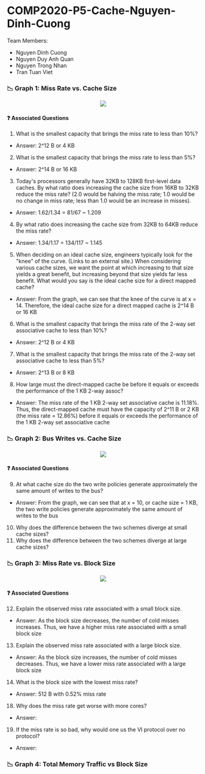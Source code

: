 # COMP2020-P5-Cache-Nguyen-Dinh-Cuong
Team Members:
- Nguyen Dinh Cuong
- Nguyen Duy Anh Quan
- Nguyen Trong Nhan
- Tran Tuan Viet
### :chart_with_downwards_trend: Graph 1: Miss Rate vs. Cache Size
<p align="center">
  <img src="https://user-images.githubusercontent.com/84661482/151161395-18ff7e0e-5a57-4583-b1db-99ab5e8b46b3.png">
</p>

#### :question: Associated Questions
1. What is the smallest capacity that brings the miss rate to less than 10%? 
- Answer: 2^12 B or 4 KB
2. What is the smallest capacity that brings the miss rate to less than 5%?
- Answer: 2^14 B or 16 KB
3. Today's processors generally have 32KB to 128KB first-level data caches. By what ratio does increasing the cache size from 16KB to 32KB reduce the miss rate? (2.0 would be halving the miss rate; 1.0 would be no change in miss rate; less than 1.0 would be an increase in misses).
- Answer: 1.62/1.34 = 81/67 ~ 1.209
4. By what ratio does increasing the cache size from 32KB to 64KB reduce the miss rate?
- Answer: 1.34/1.17 = 134/117 ~ 1.145
5. When deciding on an ideal cache size, engineers typically look for the "knee" of the curve. (Links to an external site.) When considering various cache sizes, we want the point at which increasing to that size yields a great benefit, but increasing beyond that size yields far less benefit. What would you say is the ideal cache size for a direct mapped cache? 
- Answer: From the graph, we can see that the knee of the curve is at x = 14. Therefore, the ideal cache size for a direct mapped cache is 2^14 B or 16 KB
6. What is the smallest capacity that brings the miss rate of the 2-way set associative cache to less than 10%?
- Answer: 2^12 B or 4 KB
7. What is the smallest capacity that brings the miss rate of the 2-way set associative cache to less than 5%?
- Answer: 2^13 B or 8 KB
8. How large must the direct-mapped cache be before it equals or exceeds the performance of the 1 KB 2-way assoc?
- Answer: The miss rate of the 1 KB 2-way set associative cache is 11.18%. Thus, the direct-mapped cache must have the capacity of 2^11 B or 2 KB (the miss rate = 12.86%) before it equals or exceeds the performance of the 1 KB 2-way set associative cache

### :chart_with_downwards_trend: Graph 2: Bus Writes vs. Cache Size
<p align="center">
  <img src="https://user-images.githubusercontent.com/84661482/151166658-37b368eb-caa9-46c3-84cc-0aa6cf763aba.png">
</p>

#### :question: Associated Questions
9. At what cache size do the two write policies generate approximately the same amount of writes to the bus?
- Answer: From the graph, we can see that at x = 10, or cache size = 1 KB, the two write policies generate approximately the same amount of writes to the bus
10. Why does the difference between the two schemes diverge at small cache sizes?
11. Why does the difference between the two schemes diverge at large cache sizes?

### :chart_with_downwards_trend: Graph 3: Miss Rate vs. Block Size
<p align="center">
  <img src="https://user-images.githubusercontent.com/84661482/151237307-ac96285e-f94a-45f3-982a-79db45c43241.png">
</p>

#### :question: Associated Questions
12. Explain the observed miss rate associated with a small block size.
- Answer: As the block size decreases, the number of cold misses increases. Thus, we have a higher miss rate associated with a small block size
13. Explain the observed miss rate associated with a large block size.
- Answer: As the block size increases, the number of cold misses decreases. Thus, we have a lower miss rate associated with a large block size
14. What is the block size with the lowest miss rate?
- Answer: 512 B with 0.52% miss rate
18. Why does the miss rate get worse with more cores?
- Answer:
19. If the miss rate is so bad, why would one us the VI protocol over no protocol?
- Answer: 

### :chart_with_downwards_trend: Graph 4: Total Memory Traffic vs Block Size



